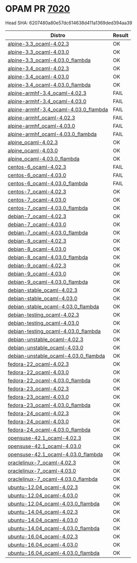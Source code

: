 # OPAM PR [7020](https://github.com/ocaml/opam-repository/pull/7020)

Head SHA: 6207480a80e57dc614638d411a1369ded394aa39


| Distro | Result |
| ------ | ------ |
| [alpine-3.3_ocaml-4.02.3](build/log.alpine-3.3_ocaml-4.02.3) | OK |
| [alpine-3.3_ocaml-4.03.0](build/log.alpine-3.3_ocaml-4.03.0) | OK |
| [alpine-3.3_ocaml-4.03.0_flambda](build/log.alpine-3.3_ocaml-4.03.0_flambda) | OK |
| [alpine-3.4_ocaml-4.02.3](build/log.alpine-3.4_ocaml-4.02.3) | OK |
| [alpine-3.4_ocaml-4.03.0](build/log.alpine-3.4_ocaml-4.03.0) | OK |
| [alpine-3.4_ocaml-4.03.0_flambda](build/log.alpine-3.4_ocaml-4.03.0_flambda) | OK |
| [alpine-armhf-3.4_ocaml-4.02.3](build/log.alpine-armhf-3.4_ocaml-4.02.3) | FAIL |
| [alpine-armhf-3.4_ocaml-4.03.0](build/log.alpine-armhf-3.4_ocaml-4.03.0) | FAIL |
| [alpine-armhf-3.4_ocaml-4.03.0_flambda](build/log.alpine-armhf-3.4_ocaml-4.03.0_flambda) | FAIL |
| [alpine-armhf_ocaml-4.02.3](build/log.alpine-armhf_ocaml-4.02.3) | FAIL |
| [alpine-armhf_ocaml-4.03.0](build/log.alpine-armhf_ocaml-4.03.0) | FAIL |
| [alpine-armhf_ocaml-4.03.0_flambda](build/log.alpine-armhf_ocaml-4.03.0_flambda) | FAIL |
| [alpine_ocaml-4.02.3](build/log.alpine_ocaml-4.02.3) | OK |
| [alpine_ocaml-4.03.0](build/log.alpine_ocaml-4.03.0) | OK |
| [alpine_ocaml-4.03.0_flambda](build/log.alpine_ocaml-4.03.0_flambda) | OK |
| [centos-6_ocaml-4.02.3](build/log.centos-6_ocaml-4.02.3) | FAIL |
| [centos-6_ocaml-4.03.0](build/log.centos-6_ocaml-4.03.0) | FAIL |
| [centos-6_ocaml-4.03.0_flambda](build/log.centos-6_ocaml-4.03.0_flambda) | FAIL |
| [centos-7_ocaml-4.02.3](build/log.centos-7_ocaml-4.02.3) | OK |
| [centos-7_ocaml-4.03.0](build/log.centos-7_ocaml-4.03.0) | OK |
| [centos-7_ocaml-4.03.0_flambda](build/log.centos-7_ocaml-4.03.0_flambda) | OK |
| [debian-7_ocaml-4.02.3](build/log.debian-7_ocaml-4.02.3) | OK |
| [debian-7_ocaml-4.03.0](build/log.debian-7_ocaml-4.03.0) | OK |
| [debian-7_ocaml-4.03.0_flambda](build/log.debian-7_ocaml-4.03.0_flambda) | OK |
| [debian-8_ocaml-4.02.3](build/log.debian-8_ocaml-4.02.3) | OK |
| [debian-8_ocaml-4.03.0](build/log.debian-8_ocaml-4.03.0) | OK |
| [debian-8_ocaml-4.03.0_flambda](build/log.debian-8_ocaml-4.03.0_flambda) | OK |
| [debian-9_ocaml-4.02.3](build/log.debian-9_ocaml-4.02.3) | OK |
| [debian-9_ocaml-4.03.0](build/log.debian-9_ocaml-4.03.0) | OK |
| [debian-9_ocaml-4.03.0_flambda](build/log.debian-9_ocaml-4.03.0_flambda) | OK |
| [debian-stable_ocaml-4.02.3](build/log.debian-stable_ocaml-4.02.3) | OK |
| [debian-stable_ocaml-4.03.0](build/log.debian-stable_ocaml-4.03.0) | OK |
| [debian-stable_ocaml-4.03.0_flambda](build/log.debian-stable_ocaml-4.03.0_flambda) | OK |
| [debian-testing_ocaml-4.02.3](build/log.debian-testing_ocaml-4.02.3) | OK |
| [debian-testing_ocaml-4.03.0](build/log.debian-testing_ocaml-4.03.0) | OK |
| [debian-testing_ocaml-4.03.0_flambda](build/log.debian-testing_ocaml-4.03.0_flambda) | OK |
| [debian-unstable_ocaml-4.02.3](build/log.debian-unstable_ocaml-4.02.3) | OK |
| [debian-unstable_ocaml-4.03.0](build/log.debian-unstable_ocaml-4.03.0) | OK |
| [debian-unstable_ocaml-4.03.0_flambda](build/log.debian-unstable_ocaml-4.03.0_flambda) | OK |
| [fedora-22_ocaml-4.02.3](build/log.fedora-22_ocaml-4.02.3) | OK |
| [fedora-22_ocaml-4.03.0](build/log.fedora-22_ocaml-4.03.0) | OK |
| [fedora-22_ocaml-4.03.0_flambda](build/log.fedora-22_ocaml-4.03.0_flambda) | OK |
| [fedora-23_ocaml-4.02.3](build/log.fedora-23_ocaml-4.02.3) | OK |
| [fedora-23_ocaml-4.03.0](build/log.fedora-23_ocaml-4.03.0) | OK |
| [fedora-23_ocaml-4.03.0_flambda](build/log.fedora-23_ocaml-4.03.0_flambda) | OK |
| [fedora-24_ocaml-4.02.3](build/log.fedora-24_ocaml-4.02.3) | OK |
| [fedora-24_ocaml-4.03.0](build/log.fedora-24_ocaml-4.03.0) | OK |
| [fedora-24_ocaml-4.03.0_flambda](build/log.fedora-24_ocaml-4.03.0_flambda) | OK |
| [opensuse-42.1_ocaml-4.02.3](build/log.opensuse-42.1_ocaml-4.02.3) | OK |
| [opensuse-42.1_ocaml-4.03.0](build/log.opensuse-42.1_ocaml-4.03.0) | OK |
| [opensuse-42.1_ocaml-4.03.0_flambda](build/log.opensuse-42.1_ocaml-4.03.0_flambda) | OK |
| [oraclelinux-7_ocaml-4.02.3](build/log.oraclelinux-7_ocaml-4.02.3) | OK |
| [oraclelinux-7_ocaml-4.03.0](build/log.oraclelinux-7_ocaml-4.03.0) | OK |
| [oraclelinux-7_ocaml-4.03.0_flambda](build/log.oraclelinux-7_ocaml-4.03.0_flambda) | OK |
| [ubuntu-12.04_ocaml-4.02.3](build/log.ubuntu-12.04_ocaml-4.02.3) | OK |
| [ubuntu-12.04_ocaml-4.03.0](build/log.ubuntu-12.04_ocaml-4.03.0) | OK |
| [ubuntu-12.04_ocaml-4.03.0_flambda](build/log.ubuntu-12.04_ocaml-4.03.0_flambda) | OK |
| [ubuntu-14.04_ocaml-4.02.3](build/log.ubuntu-14.04_ocaml-4.02.3) | OK |
| [ubuntu-14.04_ocaml-4.03.0](build/log.ubuntu-14.04_ocaml-4.03.0) | OK |
| [ubuntu-14.04_ocaml-4.03.0_flambda](build/log.ubuntu-14.04_ocaml-4.03.0_flambda) | OK |
| [ubuntu-16.04_ocaml-4.02.3](build/log.ubuntu-16.04_ocaml-4.02.3) | OK |
| [ubuntu-16.04_ocaml-4.03.0](build/log.ubuntu-16.04_ocaml-4.03.0) | OK |
| [ubuntu-16.04_ocaml-4.03.0_flambda](build/log.ubuntu-16.04_ocaml-4.03.0_flambda) | OK |
